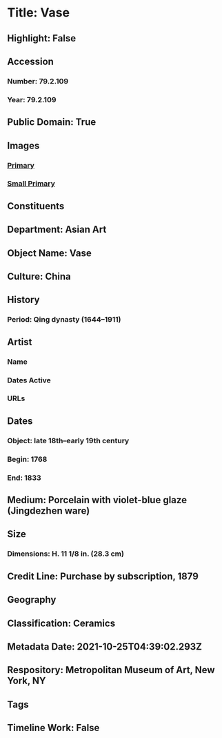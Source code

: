 # Title: Vase
## Highlight: False
## Accession
### Number: 79.2.109
### Year: 79.2.109
## Public Domain: True
## Images
### [Primary](https://images.metmuseum.org/CRDImages/as/original/28542.jpg)
### [Small Primary](https://images.metmuseum.org/CRDImages/as/web-large/28542.jpg)
## Constituents
## Department: Asian Art
## Object Name: Vase
## Culture: China
## History
### Period: Qing dynasty (1644–1911)
## Artist
### Name
### Dates Active
### URLs
## Dates
### Object: late 18th–early 19th century
### Begin: 1768
### End: 1833
## Medium: Porcelain with violet-blue glaze (Jingdezhen ware)
## Size
### Dimensions: H. 11 1/8 in. (28.3 cm)
## Credit Line: Purchase by subscription, 1879
## Geography
## Classification: Ceramics
## Metadata Date: 2021-10-25T04:39:02.293Z
## Respository: Metropolitan Museum of Art, New York, NY
## Tags
## Timeline Work: False